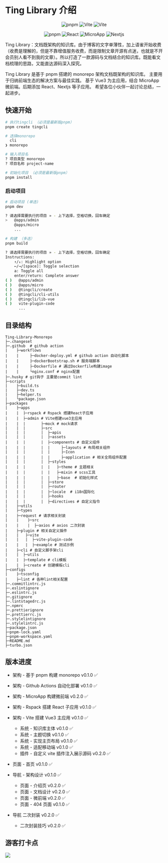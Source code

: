 # <a id="ting">Ting Library 介绍</a>

<p align="center">
<img src="https://img.shields.io/badge/pnpm-8.0+-brown.svg" alt="pnpm" />
<img src="https://img.shields.io/badge/Vue-3.3+-green.svg" alt="Vite"  /> 
<img src="https://img.shields.io/badge/Vite-4.3+-violet.svg" alt="Vite" />
</p>
<p align="center">
<img src="https://img.shields.io/badge/Rspack-0.2+-red.svg" alt="pnpm" />
<img src="https://img.shields.io/badge/React-18+-midnightblue.svg" alt="React"  /> 
<img src="https://img.shields.io/badge/MicroApp-1.0+-cyan.svg" alt="MicroApp" />
<img src="https://img.shields.io/badge/Nextjs-13+-black.svg" alt="Nextjs" />
</p>

Ting Library：文档既架构的知识库。由于博客的文字单薄性，加上语雀开始收费（收费是理解的，但是不靠增值服务收费，而是限制文章开源有点迷，也就是不开会员别人看不到我的文章）。所以打造了一款源码与文档结合的知识库。既能看文档梳理的思路，又能直达源码深入探究。

Ting Library 是基于 pnpm 搭建的 monorepo 架构文档既架构的知识库。 主要用于归纳前端生态的解决方案与最佳实践。 基于 Vue3 为主应用，结合 MicroApp 微前端。后期添加 React、Nextjs 等子应用。 希望各位小伙伴一起讨论总结，一起进步。

## 快速开始

```bash
# 执行tingcli （必须是最新版pnpm）
pnpm create tingcli

# 选择monorepo
  cli
❯ monorepo

# 输入项目名
? 项目类型 monorepo
? 项目名称 project-name

# 初始化项目 （必须是最新版pnpm）
pnpm install
```

### 启动项目

```bash
# 启动项目 (单选)
pnpm dev

? 请选择需要执行的项目 » - 上下选择，空格切换，回车确定
>   @apps/admin
    @apps/micro
    ...

# 构建 （多选）
pnpm build

? 请选择需要执行的项目 » - 上下选择，空格切换，回车确定
Instructions:
    ↑/↓: Highlight option
    ←/→/[space]: Toggle selection
    a: Toggle all
    enter/return: Complete answer
( )   @apps/admin
( )   @apps/micro
( )   @tingcli/create
( )   @tingcli/cli-utils
( )   @tingcli/lib-vue
( )   vite-plugin-code
      ...
```

## 目录结构

```
Ting-Library-Monorepo
├─.changeset
├─.github  # github action
|    ├─workflows
|    |     ├─docker-deploy.yml # github action 自动化脚本
|    |     ├─dockerBootstrap.sh # 服务端脚本
|    |     ├─Dockerfile # 通过Dockerfile构建image
|    |     └nginx.conf # nginx配置
├─.husky # git钩子 主要是commit lint
├─scripts
|    ├─build.ts
|    ├─dev.ts
|    ├─helper.ts
|    └package.json
├─packages
|    ├─apps
|    |  ├─rspack # Rspack 搭建React子应用
|    |  ├─admin # Vite搭建vue3主应用
|    |  |       ├─mock # mock请求
|    |  |       ├─src
|    |  |       |  ├─apis
|    |  |       |  ├─assets
|    |  |       |  ├─components # 自定义组件
|    |  |       |  |     ├─layouts # 布局相关组件
|    |  |       |  |     ├─Icon
|    |  |       |  |     ├─application # 相关全局组件配置
|    |  |       |  ├─styles
|    |  |       |  |   ├─theme # 主题相关
|    |  |       |  |   ├─mixin # scss工具
|    |  |       |  |   ├─base  # 初始化样式
|    |  |       |  ├─store
|    |  |       |  ├─router
|    |  |       |  ├─locale  # i18n国际化
|    |  |       |  ├─hooks
|    |  |       |  ├─directives # 自定义指令
|    ├─utils
|    ├─types
|    ├─request # 请求相关封装
|    |    ├─src
|    |    |  ├─axios # axios 二次封装
|    ├─plugin # 相关自定义插件
|    |   ├─vite
|    |   |  ├─vite-plugin-code
|    |   |  ├─example # 测试示例
|    ├─cli # 自定义脚手架cli
|    |  ├─utils
|    |  ├─template # cli模板
|    |  ├─create # 创建模板cli
├─configs
|    ├─tsconfig
|    ├─lint # 各种lint相关配置
├─.commitlintrc.js
├─.eslintignore
├─.eslintrc.js
├─.gitignore
├─.lintstagedrc.js
├─.npmrc
├─.prettierignore
├─.prettierrc.js
├─.stylelintignore
├─.stylelintrc.js
├─package.json
├─pnpm-lock.yaml
├─pnpm-workspace.yaml
├─README.md
├─turbo.json
```

## 版本进度

- 架构 - 基于 pnpm 构建 monorepo v0.1.0 ✅
- 架构 - Github Actions 自动化部署 v0.1.0 ✅
- 架构 - MicroApp 构建微前端 v0.2.0 ✅
- 架构 - Rspack 搭建 React 子应用 v0.1.0 ✅
- 架构 - Vite 搭建 Vue3 主应用 v0.1.0 ✅

  - 系统 - 知识库主体 v0.1.0 ✅
  - 系统 - 主题切换 v0.1.0 ✅
  - 系统 - 实现主页布局 v0.1.0 ✅
  - 系统 - 适配移动端 v0.1.0 ✅
  - 插件 - 自定义 vite 插件注入展示源码 v0.2.0 ✅

- 页面 - 首页 v0.1.0 ✅
- 导航 - 架构设计 v0.1.0 ✅
  - 页面 - 介绍页 v0.2.0 ✅
  - 页面 - 文档设计 v0.2.0 ✅
  - 页面 - 微前端 v0.2.0 ✅
  - 页面 - 404 页面 v0.1.0 ✅
- 导航 二次封装 v0.2.0 ✅
  - 二次封装技巧 v0.2.0 ✅

## 游客打卡点

<a href="https://ting-code.github.io/tag/index.html">
  <img src="https://contrib.rocks/image?repo=Ting-Code/tag" />
</a>
